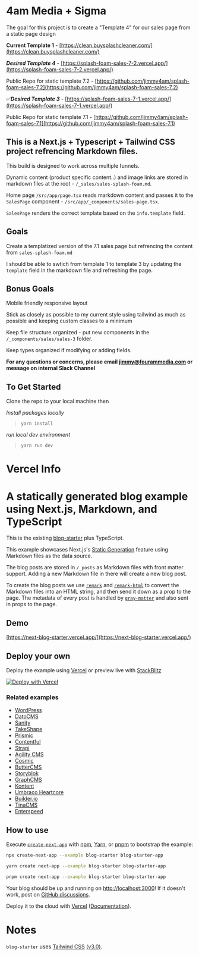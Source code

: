 # 4am Media + Sigma

The goal for this project is to create a "Template 4" for our sales page from a static page design

**Current Template 1** - [https://clean.buysplashcleaner.com/](https://clean.buysplashcleaner.com/)

**_Desired Template 4_** - [https://splash-foam-sales-7-2.vercel.app/](https://splash-foam-sales-7-2.vercel.app/)

Public Repo for static template 7.2 - [https://github.com/jimmy4am/splash-foam-sales-7.2](https://github.com/jimmy4am/splash-foam-sales-7.2)

✅**_Desired Template 3_** - [https://splash-foam-sales-7-1.vercel.app/](https://splash-foam-sales-7-1.vercel.app/)

Public Repo for static template 7.1 - [https://github.com/jimmy4am/splash-foam-sales-7.1](https://github.com/jimmy4am/splash-foam-sales-7.1)

## This is a Next.js + Typescript + Tailwind CSS project refrencing Markdown files.

This build is designed to work across multiple funnels.

Dynamic content (product specific content..) and image links are stored in markdown files at the root - `/_sales/sales-splash-foam.md`.

Home page `/src/app/page.tsx` reads markdown content and passes it to the `SalesPage` component - `/src/app/_components/sales-page.tsx`.

`SalesPage` renders the correct template based on the `info.template` field.

## Goals

Create a templatized version of the 7.1 sales page but refrencing the content from `sales-splash-foam.md`

I should be able to swtich from template 1 to template 3 by updating the `template` field in the markdown file and refreshing the page.

## Bonus Goals

Mobile friendly responsive layout

Stick as closely as possible to my current style using tailwind as much as possible and keeping custom classes to a minimum

Keep file structure organized - put new components in the `/_components/sales/sales-3` folder.

Keep types organized if modifying or adding fields.

**For any questions or concerns, please email jimmy@fourammedia.com or message on internal Slack Channel**

## To Get Started

Clone the repo to your local machine then

_Install packages locally_

> `yarn install`

_run local dev environment_

> `yarn run dev`

# Vercel Info

# A statically generated blog example using Next.js, Markdown, and TypeScript

This is the existing [blog-starter](https://github.com/vercel/next.js/tree/canary/examples/blog-starter) plus TypeScript.

This example showcases Next.js's [Static Generation](https://nextjs.org/docs/app/building-your-application/routing/layouts-and-templates) feature using Markdown files as the data source.

The blog posts are stored in `/_posts` as Markdown files with front matter support. Adding a new Markdown file in there will create a new blog post.

To create the blog posts we use [`remark`](https://github.com/remarkjs/remark) and [`remark-html`](https://github.com/remarkjs/remark-html) to convert the Markdown files into an HTML string, and then send it down as a prop to the page. The metadata of every post is handled by [`gray-matter`](https://github.com/jonschlinkert/gray-matter) and also sent in props to the page.

## Demo

[https://next-blog-starter.vercel.app/](https://next-blog-starter.vercel.app/)

## Deploy your own

Deploy the example using [Vercel](https://vercel.com?utm_source=github&utm_medium=readme&utm_campaign=next-example) or preview live with [StackBlitz](https://stackblitz.com/github/vercel/next.js/tree/canary/examples/blog-starter)

[![Deploy with Vercel](https://vercel.com/button)](https://vercel.com/new/clone?repository-url=https://github.com/vercel/next.js/tree/canary/examples/blog-starter&project-name=blog-starter&repository-name=blog-starter)

### Related examples

- [WordPress](/examples/cms-wordpress)
- [DatoCMS](/examples/cms-datocms)
- [Sanity](/examples/cms-sanity)
- [TakeShape](/examples/cms-takeshape)
- [Prismic](/examples/cms-prismic)
- [Contentful](/examples/cms-contentful)
- [Strapi](/examples/cms-strapi)
- [Agility CMS](/examples/cms-agilitycms)
- [Cosmic](/examples/cms-cosmic)
- [ButterCMS](/examples/cms-buttercms)
- [Storyblok](/examples/cms-storyblok)
- [GraphCMS](/examples/cms-graphcms)
- [Kontent](/examples/cms-kontent)
- [Umbraco Heartcore](/examples/cms-umbraco-heartcore)
- [Builder.io](/examples/cms-builder-io)
- [TinaCMS](/examples/cms-tina/)
- [Enterspeed](/examples/cms-enterspeed)

## How to use

Execute [`create-next-app`](https://github.com/vercel/next.js/tree/canary/packages/create-next-app) with [npm](https://docs.npmjs.com/cli/init), [Yarn](https://yarnpkg.com/lang/en/docs/cli/create/), or [pnpm](https://pnpm.io) to bootstrap the example:

```bash
npx create-next-app --example blog-starter blog-starter-app
```

```bash
yarn create next-app --example blog-starter blog-starter-app
```

```bash
pnpm create next-app --example blog-starter blog-starter-app
```

Your blog should be up and running on [http://localhost:3000](http://localhost:3000)! If it doesn't work, post on [GitHub discussions](https://github.com/vercel/next.js/discussions).

Deploy it to the cloud with [Vercel](https://vercel.com/new?utm_source=github&utm_medium=readme&utm_campaign=next-example) ([Documentation](https://nextjs.org/docs/deployment)).

# Notes

`blog-starter` uses [Tailwind CSS](https://tailwindcss.com) [(v3.0)](https://tailwindcss.com/blog/tailwindcss-v3).
